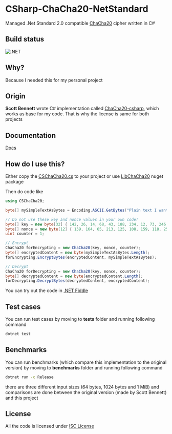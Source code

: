 # CSharp-ChaCha20-NetStandard

Managed .Net Standard 2.0 compatible [ChaCha20](https://en.wikipedia.org/wiki/Salsa20#ChaCha_variant) cipher written in C#

## Build status
![.NET](https://github.com/mcraiha/CSharp-ChaCha20-NetStandard/workflows/.NET/badge.svg)

## Why?

Because I needed this for my personal project

## Origin

**Scott Bennett** wrote C# implementation called [ChaCha20-csharp](https://github.com/sbennett1990/ChaCha20-csharp), which works as base for my code. That is why the license is same for both projects 

## Documentation

[Docs](https://mcraiha.github.io/CSharp-ChaCha20-NetStandard/api/index.html)

## How do I use this?

Either copy the [CSChaCha20.cs](src/CSChaCha20.cs) to your project or use [LibChaCha20](https://www.nuget.org/packages/LibChaCha20/) nuget package 

Then do code like
```csharp
using CSChaCha20;

byte[] mySimpleTextAsBytes = Encoding.ASCII.GetBytes("Plain text I want to encrypt");

// Do not use these key and nonce values in your own code!
byte[] key = new byte[32] { 142, 26, 14, 68, 43, 188, 234, 12, 73, 246, 252, 111, 8, 227, 57, 22, 168, 140, 41, 18, 91, 76, 181, 239, 95, 182, 248, 44, 165, 98, 34, 12 };
byte[] nonce = new byte[12] { 139, 164, 65, 213, 125, 108, 159, 118, 252, 180, 33, 88 };
uint counter = 1;

// Encrypt
ChaCha20 forEncrypting = new ChaCha20(key, nonce, counter);
byte[] encryptedContent = new byte[mySimpleTextAsBytes.Length];
forEncrypting.EncryptBytes(encryptedContent, mySimpleTextAsBytes);

// Decrypt
ChaCha20 forDecrypting = new ChaCha20(key, nonce, counter);
byte[] decryptedContent = new byte[encryptedContent.Length];
forDecrypting.DecryptBytes(decryptedContent, encryptedContent);

```

You can try out the code in [.NET Fiddle](https://dotnetfiddle.net/4D6E5Z)

## Test cases

You can run test cases by moving to **tests** folder and running following command
```bash
dotnet test
```

## Benchmarks

You can run benchmarks (which compare this implementation to the original version) by moving to **benchmarks** folder and running following command
```bash
dotnet run -c Release
```

there are three different input sizes (64 bytes, 1024 bytes and 1 MiB) and comparisons are done between the original version (made by Scott Bennett) and this project

## License

All the code is licensed under [ISC License](LICENSE)